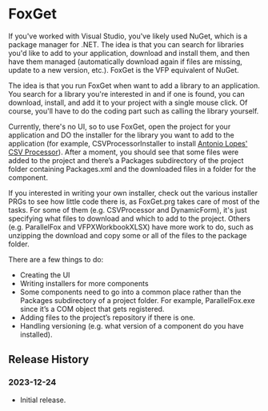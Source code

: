 # FoxGet

If you've worked with Visual Studio, you've likely used NuGet, which is a package manager for .NET. The idea is that you can search for libraries you'd like to add to your application, download and install them, and then have them managed (automatically download again if files are missing, update to a new version, etc.). FoxGet is the VFP equivalent of NuGet.

The idea is that you run FoxGet when want to add a library to an application. You search for a library you're interested in and if one is found, you can download, install, and add it to your project with a single mouse click. Of course, you'll have to do the coding part such as calling the library yourself.

Currently, there's no UI, so to use FoxGet, open the project for your application and DO the installer for the library you want to add to the application (for example, CSVProcessorInstaller to install [Antonio Lopes' CSV Processor](https://github.com/atlopes/csv)). After a moment, you should see that some files were added to the project and there’s a Packages subdirectory of the project folder containing Packages.xml and the downloaded files in a folder for the component.

If you interested in writing your own installer, check out the various installer PRGs to see how little code there is, as FoxGet.prg takes care of most of the tasks. For some of them (e.g. CSVProcessor and DynamicForm), it's just specifying what files to download and which to add to the project. Others (e.g. ParallelFox and VFPXWorkbookXLSX) have more work to do, such as unzipping the download and copy some or all of the files to the package folder.

There are a few things to do:

-	Creating the UI
-	Writing installers for more components
-	Some components need to go into a common place rather than the Packages subdirectory of a project folder. For example, ParallelFox.exe since it’s a COM object that gets registered.
-	Adding files to the project’s repository if there is one.
-	Handling versioning (e.g. what version of a component do you have installed).

## Release History

### 2023-12-24

* Initial release.
